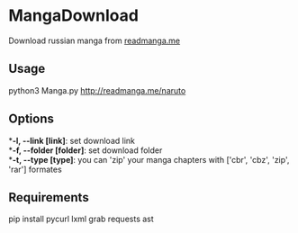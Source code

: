 # MangaDownload
Download russian manga from [readmanga.me](http://readmanga.me/ "readmanga.me") 

## Usage
python3 Manga.py http://readmanga.me/naruto

## Options
*<b>-l, --link [link]</b>: set download link \
*<b>-f, --folder [folder]</b>: set download folder \
*<b>-t, --type [type]</b>: you can 'zip' your manga chapters with ['cbr', 'cbz', 'zip', 'rar'] formates

## Requirements
pip install pycurl lxml grab requests ast


